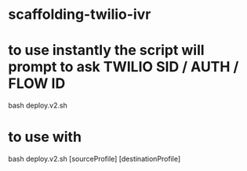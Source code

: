 # scaffolding-twilio-ivr
# to use instantly the script will prompt to ask TWILIO SID / AUTH / FLOW ID
bash deploy.v2.sh
# to use with
bash deploy.v2.sh [sourceProfile] [destinationProfile]